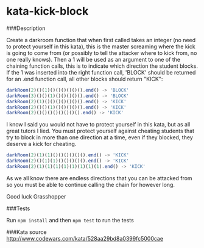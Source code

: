 kata-kick-block
=======================

###Description

Create a darkroom function that when first called takes an integer (no need to protect yourself in this kata), this is the master screaming where the kick is going to come from (or possibly to tell the attacker where to kick from, no one really knows). Then a 1 will be used as an argument to one of the chaining function calls, this is to indicate which direction the student blocks. If the 1 was inserted into the right function call, 'BLOCK' should be returned for an .end function call, all other blocks should return "KICK":

```javascript
darkRoom(2)()(1)()()()()()().end() -> 'BLOCK'
darkRoom(3)()()(1)()()()()().end() -> 'BLOCK'
darkRoom(2)(1)()()()()()()().end() -> 'KICK'
darkRoom(2)()()(1)()()()()().end() -> 'KICK'
darkRoom(2)()()()()()()()().end() -> 'KICK'
```

I know I said you would not have to protect yourself in this kata, but as all great tutors I lied. You must protect yourself against cheating students that try to block in more than one direction at a time, even if they blocked, they deserve a kick for cheating.

```javascript
darkRoom(2)(1)(1)()()()()()().end() -> 'KICK'
darkRoom(2)()(1)(1)()()()()().end() -> 'KICK'
darkRoom(2)(1)(1)(1)(1)(1)(1)(1)(1).end() -> 'KICK'
```

As we all know there are endless directions that you can be attacked from so you must be able to continue calling the chain for however long.

Good luck Grasshopper

###Tests

Run `npm install` and then `npm test` to run the tests

###Kata source
http://www.codewars.com/kata/528aa29bd8a0399fc5000cae
